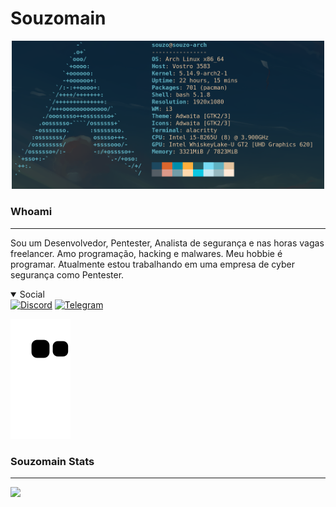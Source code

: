 # Souzomain

<p align="center"><img src="souzo-neofetch.png" width='500'></p>

### Whoami
---

<p>
  Sou um Desenvolvedor, Pentester, Analista de segurança e nas horas vagas freelancer. Amo programação, hacking e malwares. Meu hobbie é programar. Atualmente estou trabalhando em uma empresa de cyber segurança como Pentester.
</p>

<details open>
  <summary>Social</summary>
  <a href="https://discord.gg/PxtPRD7W"><img alt="Discord" src="https://img.shields.io/badge/Discord-7289DA?style=for-the-badge&logo=discord&logoColor=white"/></a>
  <a href="https://t.me/Souzomain"><img alt="Telegram" src="https://img.shields.io/badge/Telegram-2CA5E0?style=for-the-badge&logo=telegram&logoColor=white" /></a>
</details>


![Snake animation](https://github.com/rafaballerini/rafaballerini/blob/output/github-contribution-grid-snake.svg)


### Souzomain Stats
---

<img  src="https://activity-graph.herokuapp.com/graph?username=souzomain&theme=dracula"  />

